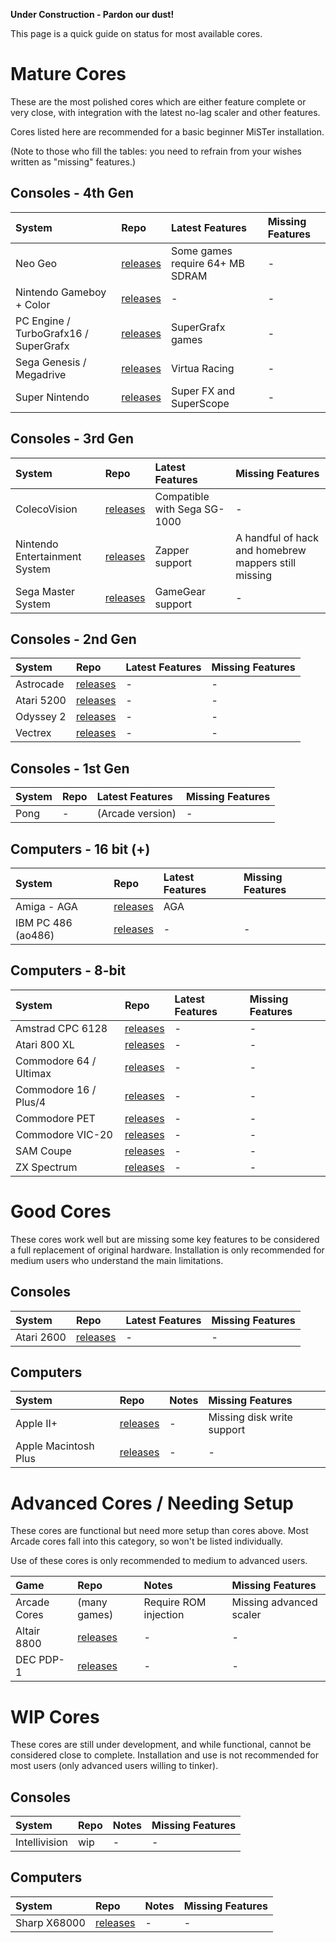 **Under Construction - Pardon our dust!**

This page is a quick guide on status for most available cores. 


# Mature Cores #

These are the most polished cores which are either feature complete or very close,
with integration with the latest no-lag scaler and other features.

Cores listed here are recommended for a basic beginner MiSTer installation. 

(Note to those who fill the tables: you need to refrain from your wishes written as "missing" features.)

## Consoles - 4th Gen ##

| **System** | **Repo** | **Latest Features** | **Missing Features** |
|:-----------|:---------|:---------------|:-----------------|
| Neo Geo | [releases](https://github.com/MiSTer-devel/NeoGeo_MiSTer/tree/master/releases) | Some games require 64+ MB SDRAM | - |
| Nintendo Gameboy + Color | [releases](https://github.com/MiSTer-devel/Gameboy_MiSTer/tree/master/releases) | - | - |
| PC Engine / TurboGrafx16 / SuperGrafx | [releases](https://github.com/MiSTer-devel/TurboGrafx16_MiSTer/tree/master/releases) | SuperGrafx games | - |
| Sega Genesis / Megadrive | [releases](https://github.com/MiSTer-devel/Genesis_MiSTer/tree/master/releases) | Virtua Racing | - |
| Super Nintendo | [releases](https://github.com/MiSTer-devel/SNES_MiSTer/tree/master/releases) | Super FX and SuperScope | - |

## Consoles - 3rd Gen ##

| **System** | **Repo** | **Latest Features** | **Missing Features** |
|:-----------|:---------|:---------------|:-----------------|
| ColecoVision | [releases](https://github.com/MiSTer-devel/ColecoVision_MiSTer/tree/master/releases) | Compatible with Sega SG-1000 | - |
| Nintendo Entertainment System | [releases](https://github.com/MiSTer-devel/NES_MiSTer/tree/master/releases) | Zapper support | A handful of hack and homebrew mappers still missing |
| Sega Master System | [releases](https://github.com/MiSTer-devel/SMS_MiSTer/tree/master/releases) | GameGear support | - 

## Consoles - 2nd Gen ##

| **System** | **Repo** | **Latest Features** | **Missing Features** |
|:-----------|:---------|:---------------|:-----------------|
| Astrocade | [releases](https://github.com/MiSTer-devel/Astrocade_MiSTer/tree/master/releases) | - | - |
| Atari 5200| [releases](https://github.com/MiSTer-devel/Atari800_MiSTer/tree/master/releases) | - | - |
| Odyssey 2| [releases](https://github.com/MiSTer-devel/Odyssey2_MiSTer/tree/master/releases) | - | - |
| Vectrex | [releases](https://github.com/MiSTer-devel/Vectrex_MiSTer/tree/master/releases) | - | - |

## Consoles - 1st Gen ##

| **System** | **Repo** | **Latest Features** | **Missing Features** |
|:-----------|:---------|:---------------|:-----------------|
| Pong | - | (Arcade version) | - |


## Computers - 16 bit (+) ##

| **System** | **Repo** | **Latest Features** | **Missing Features** |
|:-----------|:---------|:---------------|:-----------------|
| Amiga - AGA| [releases](https://github.com/MiSTer-devel/Minimig-AGA_MiSTer/tree/MiSTer/releases) | AGA | | 
| IBM PC 486 (ao486) | [releases](https://github.com/MiSTer-devel/ao486_MiSTer/tree/master/releases) | - | - | 

## Computers - 8-bit ##

| **System** | **Repo** | **Latest Features** | **Missing Features** |
|:-----------|:---------|:---------------|:-----------------|
| Amstrad CPC 6128 | [releases](https://github.com/MiSTer-devel/Amstrad_MiSTer/tree/master/releases) | - | - | 
| Atari 800 XL | [releases](https://github.com/MiSTer-devel/Atari800_MiSTer/tree/master/releases) | - | - | 
| Commodore 64 / Ultimax | [releases](https://github.com/MiSTer-devel/C64_MiSTer/tree/master/releases) | - | - | 
| Commodore 16 / Plus/4 | [releases](https://github.com/MiSTer-devel/C16_MiSTer/tree/master/releases) | - | - | 
| Commodore PET | [releases](https://github.com/MiSTer-devel/PET2001_MiSTer/tree/master/releases) | - | - | 
| Commodore VIC-20 | [releases](https://github.com/MiSTer-devel/VIC20_MiSTer/tree/master/releases) | - | - | 
| SAM Coupe | [releases](https://github.com/MiSTer-devel/SAM-Coupe_MiSTer/tree/master/releases) | - | - | 
| ZX Spectrum | [releases](https://github.com/MiSTer-devel/ZX-Spectrum_MISTer/tree/master/releases) | - | - | 


# Good Cores #

These cores work well but are missing some key features to be considered a full replacement of original hardware. Installation is only recommended for medium users who understand the main limitations.

## Consoles ##

| **System** | **Repo** | **Latest Features** | **Missing Features** |
|:-----------|:---------|:---------------|:-----------------|
| Atari 2600 | [releases](https://github.com/MiSTer-devel/Atari2600_MiSTer/tree/master/releases) | - | - |

## Computers ##

| **System** | **Repo** | **Notes** | **Missing Features** |
|:-----------|:---------|:---------------|:-----------------|
| Apple II+| [releases](https://github.com/MiSTer-devel/Apple-II_MiSTer/tree/master/releases) | - | Missing disk write support |
| Apple Macintosh Plus | [releases](https://github.com/MiSTer-devel/MacPlus_MiSTer/tree/master/releases) | - | - | 

# Advanced Cores / Needing Setup #

These cores are functional but need more setup than cores above.
Most Arcade cores fall into this category, so won't be listed individually.

Use of these cores is only recommended to medium to advanced users.

| **Game** | **Repo** | **Notes** | **Missing Features** |
|:-----------|:---------|:---------------|:-----------------|
| Arcade Cores| (many games) | Require ROM injection | Missing advanced scaler |
| Altair 8800 | [releases](https://github.com/MiSTer-devel/Altair8800_Mister/tree/master/releases) | - | - | 
| DEC PDP-1 | [releases](https://github.com/MiSTer-devel/PDP1_MiSTer/tree/master/releases) | - | - | 

# WIP Cores #

These cores are still under development, and while functional, cannot be considered close to complete.
Installation and use is not recommended for most users (only advanced users willing to tinker).

## Consoles ##
| **System** | **Repo** | **Notes** | **Missing Features** |
|:-----------|:---------|:---------------|:-----------------|
| Intellivision| wip | - | - | 


## Computers ##

| **System** | **Repo** | **Notes** | **Missing Features** |
|:-----------|:---------|:---------------|:-----------------|
| Sharp X68000 | [releases](https://github.com/MiSTer-devel/X68000_MiSTer/tree/master/releases) | - | - | 



